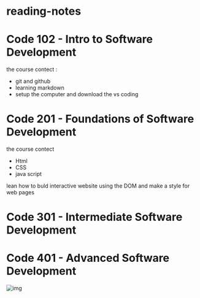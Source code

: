# reading-notes

# Code 102 - Intro to Software Development

the course contect :
- git and github
- learning markdown 
- setup the computer and download the vs coding 

# Code 201 - Foundations of Software Development

the course contect 
- Html
- CSS
- java script 

lean how to buld interactive website using the DOM and make a style for web pages 


# Code 301 - Intermediate Software Development



# Code 401 - Advanced Software Development

![img](https://encrypted-tbn0.gstatic.com/images?q=tbn:ANd9GcRoHz71Y0nhrsR3_TknySb4uTox7fsP3ViQ4A&usqp=CAU)
